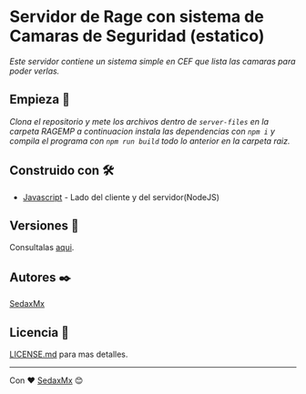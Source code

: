# Servidor de Rage con sistema de Camaras de Seguridad (estatico)
_Este servidor contiene un sistema simple en CEF que lista las camaras para poder verlas._

## Empieza 🚀

_Clona el repositorio y mete los archivos dentro de ```server-files``` en la carpeta RAGEMP a continuacion instala las dependencias con ```npm i``` y compila el programa con ```npm run build``` todo lo anterior en la carpeta raiz._

## Construido con 🛠️

* [Javascript](https://es.wikipedia.org/wiki/Pawn) - Lado del cliente y del servidor(NodeJS)

## Versiones 📌

Consultalas [aqui](https://github.com/SedaxMx/sistema-de-camaras-rage/releases/tag/Version).

## Autores ✒️

[SedaxMx](https://github.com/SedaxMx)

## Licencia 📄

[LICENSE.md](https://github.com/SedaxMx/sistema-de-camaras-rage/blob/main/LICENSE) para mas detalles.

---
Con ❤️ [SedaxMx](https://github.com/SedaxMx) 😊

